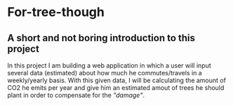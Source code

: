 # For-tree-though

## A short and not boring introduction to this project

In this project I am building a web application in which a user will input several data (estimated) about how much he commutes/travels in a weekly/yearly basis. 
With this given data, I will be calculating the amount of CO2 he emits per year and give him an estimated amout of trees he should plant in order to compensate for the *"damage"*.
